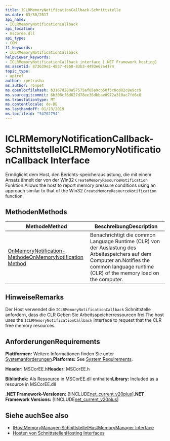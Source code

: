 ```yaml
---
title: ICLRMemoryNotificationCallback-Schnittstelle
ms.date: 03/30/2017
api_name:
- ICLRMemoryNotificationCallback
api_location:
- mscoree.dll
api_type:
- COM
f1_keywords:
- ICLRMemoryNotificationCallback
helpviewer_keywords:
- ICLRMemoryNotificationCallback interface [.NET Framework hosting]
ms.assetid: 873639e2-4837-4568-83b3-4493e67e4174
topic_type:
- apiref
author: rpetrusha
ms.author: ronpet
ms.openlocfilehash: b3167d288a57575af85a9cb50f5c0cd82c8e9cc9
ms.sourcegitcommit: 6b308cf6d627d78ee36dbbae8972a310ac7fd6c8
ms.translationtype: MT
ms.contentlocale: de-DE
ms.lasthandoff: 01/23/2019
ms.locfileid: "54702794"
---
```

# <a name="iclrmemorynotificationcallback-interface"></a><span data-ttu-id="92cf1-102">ICLRMemoryNotificationCallback-Schnittstelle</span><span class="sxs-lookup"><span data-stu-id="92cf1-102">ICLRMemoryNotificationCallback Interface</span></span>
<span data-ttu-id="92cf1-103">Ermöglicht dem Host, den Berichts-speicherauslastung, die mit einem Ansatz ähnelt der von der Win32 `CreateMemoryResourceNotification` Funktion.</span><span class="sxs-lookup"><span data-stu-id="92cf1-103">Allows the host to report memory pressure conditions using an approach similar to that of the Win32 `CreateMemoryResourceNotification` function.</span></span>  
  
## <a name="methods"></a><span data-ttu-id="92cf1-104">Methoden</span><span class="sxs-lookup"><span data-stu-id="92cf1-104">Methods</span></span>  
  
|<span data-ttu-id="92cf1-105">Methode</span><span class="sxs-lookup"><span data-stu-id="92cf1-105">Method</span></span>|<span data-ttu-id="92cf1-106">Beschreibung</span><span class="sxs-lookup"><span data-stu-id="92cf1-106">Description</span></span>|  
|------------|-----------------|  
|[<span data-ttu-id="92cf1-107">OnMemoryNotification-Methode</span><span class="sxs-lookup"><span data-stu-id="92cf1-107">OnMemoryNotification Method</span></span>](../../../../docs/framework/unmanaged-api/hosting/iclrmemorynotificationcallback-onmemorynotification-method.md)|<span data-ttu-id="92cf1-108">Benachrichtigt die common Language Runtime (CLR) von der Auslastung des Arbeitsspeichers auf dem Computer an.</span><span class="sxs-lookup"><span data-stu-id="92cf1-108">Notifies the common language runtime (CLR) of the memory load on the computer.</span></span>|  
  
## <a name="remarks"></a><span data-ttu-id="92cf1-109">Hinweise</span><span class="sxs-lookup"><span data-stu-id="92cf1-109">Remarks</span></span>  
 <span data-ttu-id="92cf1-110">Der Host verwendet die `ICLRMemoryNotificationCallback` Schnittstelle anfordern, dass die CLR Geben Sie Arbeitsspeicherressourcen frei.</span><span class="sxs-lookup"><span data-stu-id="92cf1-110">The host uses the `ICLRMemoryNotificationCallback` interface to request that the CLR free memory resources.</span></span>  
  
## <a name="requirements"></a><span data-ttu-id="92cf1-111">Anforderungen</span><span class="sxs-lookup"><span data-stu-id="92cf1-111">Requirements</span></span>  
 <span data-ttu-id="92cf1-112">**Plattformen:** Weitere Informationen finden Sie unter [Systemanforderungen](../../../../docs/framework/get-started/system-requirements.md).</span><span class="sxs-lookup"><span data-stu-id="92cf1-112">**Platforms:** See [System Requirements](../../../../docs/framework/get-started/system-requirements.md).</span></span>  
  
 <span data-ttu-id="92cf1-113">**Header:** MSCorEE.h</span><span class="sxs-lookup"><span data-stu-id="92cf1-113">**Header:** MSCorEE.h</span></span>  
  
 <span data-ttu-id="92cf1-114">**Bibliothek:** Als Ressource in MSCorEE.dll enthalten</span><span class="sxs-lookup"><span data-stu-id="92cf1-114">**Library:** Included as a resource in MSCorEE.dll</span></span>  
  
 <span data-ttu-id="92cf1-115">**.NET Framework-Versionen:** [!INCLUDE[net_current_v20plus](../../../../includes/net-current-v20plus-md.md)]</span><span class="sxs-lookup"><span data-stu-id="92cf1-115">**.NET Framework Versions:** [!INCLUDE[net_current_v20plus](../../../../includes/net-current-v20plus-md.md)]</span></span>  
  
## <a name="see-also"></a><span data-ttu-id="92cf1-116">Siehe auch</span><span class="sxs-lookup"><span data-stu-id="92cf1-116">See also</span></span>
- [<span data-ttu-id="92cf1-117">IHostMemoryManager-Schnittstelle</span><span class="sxs-lookup"><span data-stu-id="92cf1-117">IHostMemoryManager Interface</span></span>](../../../../docs/framework/unmanaged-api/hosting/ihostmemorymanager-interface.md)
- [<span data-ttu-id="92cf1-118">Hosten von Schnittstellen</span><span class="sxs-lookup"><span data-stu-id="92cf1-118">Hosting Interfaces</span></span>](../../../../docs/framework/unmanaged-api/hosting/hosting-interfaces.md)
